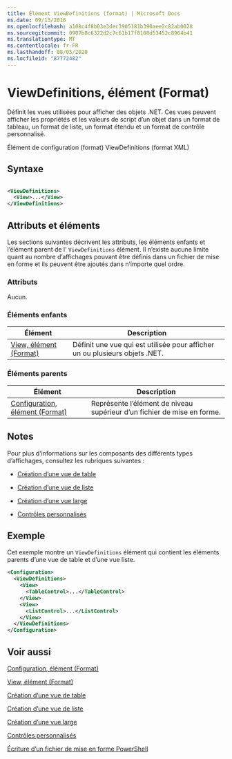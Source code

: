 ```yaml
---
title: Élément ViewDefinitions (format) | Microsoft Docs
ms.date: 09/13/2016
ms.openlocfilehash: a108c4f8b03e3dec3905181b390aee2c82ab0028
ms.sourcegitcommit: 0907b8c6322d2c7c61b17f8168d53452c8964b41
ms.translationtype: MT
ms.contentlocale: fr-FR
ms.lasthandoff: 08/05/2020
ms.locfileid: "87772482"
---
```

# <a name="viewdefinitions-element-format"></a>ViewDefinitions, élément (Format)

Définit les vues utilisées pour afficher des objets .NET. Ces vues peuvent afficher les propriétés et les valeurs de script d’un objet dans un format de tableau, un format de liste, un format étendu et un format de contrôle personnalisé.

Élément de configuration (format) ViewDefinitions (format XML)

## <a name="syntax"></a>Syntaxe

```xml

<ViewDefinitions>
  <View>...</View>
</ViewDefinitions>
```

## <a name="attributes-and-elements"></a>Attributs et éléments

Les sections suivantes décrivent les attributs, les éléments enfants et l’élément parent de l' `ViewDefinitions` élément. Il n’existe aucune limite quant au nombre d’affichages pouvant être définis dans un fichier de mise en forme et ils peuvent être ajoutés dans n’importe quel ordre.

### <a name="attributes"></a>Attributs

Aucun.

### <a name="child-elements"></a>Éléments enfants

|Élément|Description|
|-------------|-----------------|
|[View, élément (Format)](./view-element-format.md)|Définit une vue qui est utilisée pour afficher un ou plusieurs objets .NET.|

### <a name="parent-elements"></a>Éléments parents

|Élément|Description|
|-------------|-----------------|
|[Configuration, élément (Format)](./configuration-element-format.md)|Représente l’élément de niveau supérieur d’un fichier de mise en forme.|

## <a name="remarks"></a>Notes

Pour plus d’informations sur les composants des différents types d’affichages, consultez les rubriques suivantes :

- [Création d’une vue de table](./creating-a-table-view.md)

- [Création d’une vue de liste](./creating-a-list-view.md)

- [Création d’une vue large](./creating-a-wide-view.md)

- [Contrôles personnalisés](./creating-custom-controls.md)

## <a name="example"></a>Exemple

Cet exemple montre un `ViewDefinitions` élément qui contient les éléments parents d’une vue de table et d’une vue liste.

```xml
<Configuration>
  <ViewDefinitions>
    <View>
      <TableControl>...</TableControl>
    </View>
    <View>
      <ListControl>...</ListControl>
    </View>
  </ViewDefinitions>
</Configuration>
```

## <a name="see-also"></a>Voir aussi

[Configuration, élément (Format)](./configuration-element-format.md)

[View, élément (Format)](./view-element-format.md)

[Création d’une vue de table](./creating-a-table-view.md)

[Création d’une vue de liste](./creating-a-list-view.md)

[Création d’une vue large](./creating-a-wide-view.md)

[Contrôles personnalisés](./creating-custom-controls.md)

[Écriture d’un fichier de mise en forme PowerShell](./writing-a-powershell-formatting-file.md)
